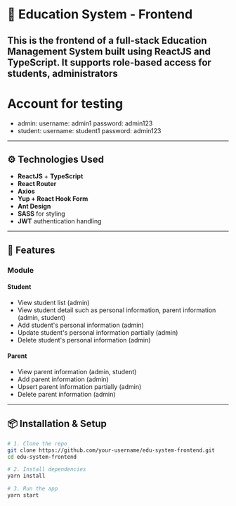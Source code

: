 # 🏫 Education System - Frontend

This is the **frontend** of a full-stack Education Management System built using **ReactJS** and **TypeScript**. It supports role-based access for **students**, **administrators**
---

# Account for testing

- admin:
username: admin1
password: admin123
- student:
username: student1
password: admin123

---

## ⚙️ Technologies Used

- **ReactJS** + **TypeScript**
- **React Router**
- **Axios**
- **Yup + React Hook Form**
- **Ant Design**
- **SASS** for styling
- **JWT** authentication handling

---

## 🚀 Features
### Module
#### Student
- View student list (admin)
- View student detail such as personal information, parent information (admin, student)
- Add student's personal information (admin)
- Update student's personal information partially (admin)
- Delete student's personal information (admin)
#### Parent
- View parent information (admin, student)
- Add parent information (admin)
- Upsert parent information partially (admin)
- Delete parent information (admin)

---

## 📦 Installation & Setup

```bash
# 1. Clone the repo
git clone https://github.com/your-username/edu-system-frontend.git
cd edu-system-frontend

# 2. Install dependencies
yarn install

# 3. Run the app
yarn start
